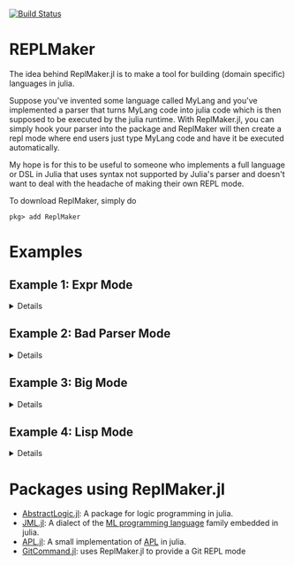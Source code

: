 [![Build Status](https://travis-ci.org/MasonProtter/ReplMaker.jl.svg?branch=master)](https://travis-ci.org/MasonProtter/ReplMaker.jl)

# REPLMaker
The idea behind ReplMaker.jl is to make a tool for building (domain specific) languages in julia. 

Suppose you've invented some language called MyLang and you've implemented a parser that turns MyLang code into julia code which is then supposed to be executed by the julia runtime. With ReplMaker.jl, you can simply hook your parser into the package and ReplMaker will then create a repl mode where end users just type MyLang code and have it be executed automatically. 

My hope is for this to be useful to someone who implements a full language or DSL in Julia that uses syntax not supported by Julia's parser and doesn't want to deal with the headache of making their own REPL mode. 

To download ReplMaker, simply do 
```
pkg> add ReplMaker
```

# Examples
## Example 1: Expr Mode

<details>
 <summaryClick me! ></summary>
<p>
           
         
Suppose we want to make a very simple REPL mode which just takes whatever input we provide and returns its
quoted `Expr` form. We first make a parsing function,

```julia
julia> using ReplMaker

julia> function parse_to_expr(s)
           quote Meta.parse($s) end
       end
test_parser (generic function with 1 method)
```

Now, we can simply provide that parser to the `initrepl` function

```julia
julia> initrepl(parse_to_expr, 
                prompt_text="Expr> ",
                prompt_color = :blue, 
                start_key=')', 
                mode_name="Expr_mode")
REPL mode Expr_mode initialized. Press ) to enter and backspace to exit.
```

As instructed, we simply press the `)` key and the `julia>` prompt is replaced
```
Expr>  
```
and as desired, we now can enter Julia code and be shown its quoted version.
```
Expr> 1 + 1
:(1 + 1)

Expr> x ^ 2 + 5
:(x ^ 2 + 5)
```

Next, we might notice that if we try to do a multiline expression, the REPL mode craps out on us:
```julia
Expr> function f(x)
:($(Expr(:incomplete, "incomplete: premature end of input")))
```
This is because we haven't told our REPL mode what constitues a valid, complete line. Since this repl mode is just concerned with julia code, lets first make a function to detect if a string will parse to and `incomplete` expression. 
```julia
julia> iscomplete(x) = true
iscomplete (generic function with 1 method)

julia> function iscomplete(ex::Expr)
           if ex.head == :incomplete
               false
           else
               true
           end
       end
iscomplete (generic function with 2 methods)
```
and then we can slurp up the string being stored in the REPL buffer, parse it and check if it is a complete expression:
```julia
julia> using REPL: LineEdit

julia> function valid_julia(s)
           input = String(take!(copy(LineEdit.buffer(s))))
           iscomplete(Meta.parse(input))
       end
valid_julia (generic function with 1 method)
```
Now all we have to do is redefine our repl mode to use this completion checker:
```julia
julia> initrepl(parse_to_expr,
                prompt_text="Expr> ",
                prompt_color = :blue,
                start_key=')',
                mode_name="Expr_mode",
                valid_input_checker=valid_julia)
┌ Warning: REPL key ')' overwritten.
└ @ ReplMaker ~/.julia/packages/ReplMaker/pwo5w/src/ReplMaker.jl:86
REPL mode Expr_mode initialized. Press ) to enter and backspace to exit.

Expr> function f(x)
          x + 1
      end
:(function f(x)
      #= none:2 =#
      x + 1
  end)
```

</p>
</details>

## Example 2: Bad Parser Mode
<details>
 <summaryClick me! ></summary>
<p>
           
Lets say we're feeling a bit sneaky and want a version of Julia where any input has multiplication and addition switched. 

We first just make a function which takes expressions and if the first argument is `:+` replaces it with `:*` and vice versa. On all other inputs, this function is just an identity operation
```julia
function switch_mult_add(expr::Expr)
    if expr.args[1] == :+
        expr.args[1] = :*
        return expr
    elseif expr.args[1] == :*
        expr.args[1] = :+
        return expr
    else
        return expr
    end
end
switch_mult_add(s) = s
```
We now just borrow the `postwalk` function from MacroTools and use it in our parsing function to recursively look through and input expression tree and apply `switch_mult_add` and use that parser in a new REPL mode.
```julia
using MacroTools: postwalk

function bad_julia_parser(s)
    expr = Meta.parse(s)
    postwalk(switch_mult_add, expr)
end

initrepl(bad_julia_parser, 
         prompt_text="bad_parser> ",
         prompt_color = :red, 
         start_key='}', 
         mode_name="bad_parser_mode")
```
now by pressing `}` we enter `bad_parser_mode`!
```julia
bad_parser> 5 + 5
25

bad_parser> (5 * 5)^2
100
```

</p>
</details>

## Example 3: Big Mode
<details>
 <summaryClick me! ></summary>
<p>
           
For performance reasons, Julia defaults to 64 bit precision but sometimes you don't care about speed and you don't
want to juggle the limitations of 64 bit precision in your head. You could just start wrapping every number in your 
code with `big` but that sounds like something the REPL should be able to do for you. Fortunately, it is!
```julia
using ReplMaker 

function Big_parse(str)
    Meta.parse(replace(str, r"[\+\-]?\d+(?:\.\d+)?(?:[ef][\+\-]?\d+)?" => x -> "big\"$x\""))
end

julia> initrepl(Big_parse, 
                prompt_text="BigJulia> ",
                prompt_color = :red, 
                start_key='>', 
                mode_name="Big-Mode")
REPL mode Big-Mode initialized. Press > to enter and backspace to exit.
```
Now press `>` at the repl to enter `Big-Mode`
```julia
BigJulia>  factorial(100)
93326215443944152681699238856266700490715968264381621468592963895217599993229915608941463976156518286253697920827223758251185210916864000000000000000000000000

BigJulia>  factorial(100.0)
9.332621544394415268169923885626670049071596826438162146859296389521759999323012e+157

BigJulia>  factorial(100.0)^2
8.709782489089480079416590161944485865569720643940840134215932536243379996346655e+315
```
</p>
</details>

## Example 4: Lisp Mode
<details>
 <summaryClick me! ></summary>
<p>
           
The package [ListpSyntax.jl](https://github.com/swadey/LispSyntax.jl) provides a string macro for
parsing lisp-style code into julia code which is then evaluated, essentially creating a lispy langauge
embedded in julia. 

```julia
julia> lisp"(defn fib [a] (if (< a 2) a (+ (fib (- a 1)) (fib (- a 2)))))"
fib (generic function with 1 method)

julia> lisp"(fib 30)"
832040
```
Awesome! To make this really feel like it's own language, it'd be nice if it had a special REPL mode, so
let's make one. For this, we're going need a helper function `valid_sexpr` to tell ReplMaker if we pressed 
`return` because we were done writing our input or if we wanted to write a multi-line S-expression

```julia
using LispSyntax, ReplMaker
using REPL: REPL, LineEdit; using LispSyntax: ParserCombinator

lisp_parser = LispSyntax.lisp_eval_helper

function valid_sexpr(s)
  try
    LispSyntax.read(String(take!(copy(LineEdit.buffer(s)))))
    true
  catch err
    isa(err, ParserCombinator.ParserException) || rethrow(err)
    false
  end
end
```
Great, now we can create our repl mode using the function `LispSyntax.lisp_eval_helper` 
to parse input text and we'll use `valid_sexpr` as our `valid_input_checker`.
```julia

julia> initrepl(LispSyntax.lisp_eval_helper,
                valid_input_checker=valid_sexpr,
                prompt_text="λ> ",
                prompt_color=:red,
                start_key=")",
                mode_name="Lisp Mode")
REPL mode Lisp Mode initialized. Press ) to enter and backspace to exit.

λ> (defn fib [a] 
    (if (< a 2) 
      a 
      (+ (fib (- a 1)) (fib (- a 2)))))
fib (generic function with 1 method)

λ> (fib 10)
55
```

Tada!

</p>
</details>

# Packages using ReplMaker.jl

* [AbstractLogic.jl](https://github.com/EconometricsBySimulation/AbstractLogic.jl): A package for logic programming in julia.
* [JML.jl](https://github.com/thautwarm/JML.jl):  A dialect of the [ML programming language](https://en.wikipedia.org/wiki/ML_(programming_language)) family embedded in julia.
* [APL.jl](https://github.com/shashi/APL.jl): A small implementation of [APL](https://en.wikipedia.org/wiki/APL_(programming_language)) in julia.
* [GitCommand.jl](https://github.com/bcbi/GitCommand.jl): uses ReplMaker.jl to provide a Git REPL mode
